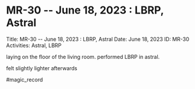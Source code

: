 # MR-30 -- June 18, 2023 : LBRP, Astral

Title: MR-30 -- June 18, 2023 : LBRP, Astral
Date: June 18, 2023
ID: MR-30
Activities: Astral, LBRP

laying on the floor of the living room. performed LBRP in astral.

felt slightly lighter afterwards

#magic_record
